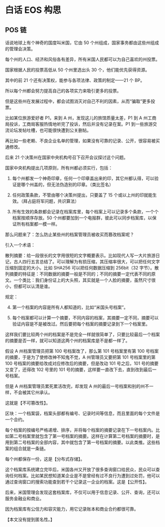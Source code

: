# 白话 EOS 构思

## POS 链

话说地球上有个神奇的国度叫米国，它由 50 个州组成，国家事务都由这些州组成的管理会决策。

每个州的人口、经济和风俗各有差异，所有米国人民都可以为自己喜欢的州投票。

国家根据人民的投票高低从 50 个州里选出头 30 个，他们能优先获得资源。

其中的前 21 个还有决策权，能参与各项法律、政策的制定——21 个 BP。

所以每个州都会努力提高自己的各项实力来吸引更多的投票。

但是这些州在发展过程中，都会试图消灭对自己不利的因素，从而“骗取”更多投票。

比如某位旅游爱好者 P1，来到 A 州，发现这儿的旅馆质量太差，P1 到 A 州工商局投诉，工商局客服热情地听完了投诉，然后并没有记录在案。P1 到一些旅游交流论坛发帖吐槽，也可能很快遭到公关删帖。

再比如一些老赖、不良企业名单的管理，如果没有可靠的记录、公开，很容易被买通修改。

后来 21 个决策州在国家中央机构号召下召开会议探讨这个问题。

国家中央机构提出几项原则，所有州都必须实行，包括：

1. 每个州都发一个神奇印章，任何一个印章盖出来的印，其它州都认得，可以验证是哪个州盖的，但无法伪造别的印章。（类比签名）

2. 任何政策条款，不管由哪个决策州提出，只要盖了 15 个或以上州的印就能生效。（拜占庭将军问题，共识算法）

3. 所有生效的条款都会记录在档案库里，每个档案上可以记录多个条款，一个个档案按顺序存放。50 个州都要加到一个电报群，彼此可以同步档案库，以保证所有档案都一模一样。

那么问题来了：怎么防止某些州的档案管理员被收买而篡改档案呢？

引入一个术语：

散列摘要：给一段很长的文字用很短的文字概要表示。比如现代人写一大片旅游日记，古人四行五言总结了。可以理解为有损压缩，其压缩率很大，可以把任何文字压缩到固定的大小。比如 SHA256 可以把任何数据压缩到 256bit（32 字节）。散列摘要的特征是：不同数据的摘要一般是不同的；不同的摘要一定代表不同的原文。一个类比：我们身份证上的大头照，其实就是一个人脸的摘要，虽然尺寸很小，但都可以认清是谁。

规定：

4. 第一个档案的内容是所有人都知道的，比如“米国头号档案”。

5. 每个档案都可以计算一个摘要，不同内容的档案，其摘要一定不同，摘要可以验证内容是不是被改过。然后要把每个档案的摘要记录到下一个档案里。

这样我们要比较两个州的档案是不是完全一样就很简单了，只要比较最后一个档案的摘要是否一样，就可以知道这两个州的档案库是不是都一样了。

假设 A 州档案管理员把第 100 号档案改了，那么第 101 号档案里有第 100 号档案的摘要，于是为了使修改神不知鬼不觉，A 州管理员又要把第 101 号档案里的第 100 号档案的摘要给改成对应修改后的摘要，但是改动 101 号之后，101 号的摘要又变了，还得改 102 号里的 101 号的摘要，这样要一直改下去，直到改到最后一号档案。

但是 A 州档案管理员累死累活改完，却发现 A 州的最后一号档案和别的州不一样，不会被其它州承认。

这就是【不可篡改性】。

区块：一个档案袋，档案头部都有编号、记录时间等信息，而且里面的每个文件是一个合约。

每个档案的按编号严格递增、排序，并将每个档案的摘要记录在下一号档案内。比如第二号档案里就包含了第一号档案的摘要。这样在计算第二号档案的摘要时，是用到第二号档案的全部内容，其中就包含了第一号档案的摘要。以此类推。这些档案的组合就是一条链。

每个州都保存一份，这是【分布式存储】。

这个档案库系统建立完毕后，米国各州又开放了很多查询窗口给民众，民众可以查询任何档案。比如某民想知道某企业是不是曾经有过不良行为遭到过处罚，他可以通过查询窗口的搜索功能查到若干个记录这一企业的档案。这是【公开性】。

后来，米国管理会发现这套档案库，不仅可以用于信息记录、公开、查询，还可以服务金融业和商业。

因为档案库有公信力和容灾能力，用它记录账本和商业合约都很可靠。

【本文没有提到匿名性。】